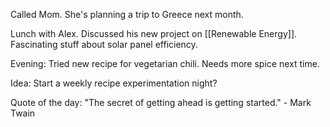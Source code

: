 
Called Mom. She's planning a trip to Greece next month.

Lunch with Alex. Discussed his new project on [[Renewable Energy]]. Fascinating stuff about solar panel efficiency.

Evening: Tried new recipe for vegetarian chili. Needs more spice next time.

Idea: Start a weekly recipe experimentation night?

Quote of the day: "The secret of getting ahead is getting started." - Mark Twain
